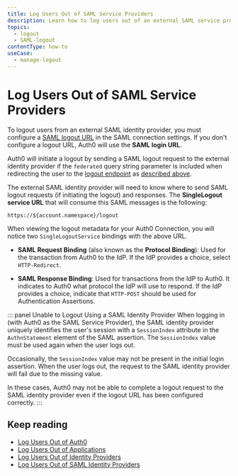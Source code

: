 ```yaml
---
title: Log Users Out of SAML Service Providers
description: Learn how to log users out of an external SAML service provider. 
topics:
  - logout
  - SAML-logout
contentType: how-to
useCase:
  - manage-logout
---
```


# Log Users Out of SAML Service Providers

To logout users from an external SAML identity provider, you must configure a [SAML logout URL](/saml-sp-generic#1-obtain-information-from-idp) in the SAML connection settings. If you don't configure a logout URL, Auth0 will use the __SAML login URL__.

Auth0 will initiate a logout by sending a SAML logout request to the external identity provider if the `federated` query string parameter is included when redirecting the user to the [logout endpoint](/api/authentication?javascript#logout) as [described above](#log-out-a-user).

The external SAML identity provider will need to know where to send SAML logout requests (if initiating the logout) and responses. The __SingleLogout service URL__ that will consume this SAML messages is the following:

```text
https://${account.namespace}/logout
```

When viewing the logout metadata for your Auth0 Connection, you will notice two `SingleLogoutService` bindings with the above URL.

* **SAML Request Binding** (also known as the **Protocol Binding**): Used for the transaction from Auth0 to the IdP. If the IdP provides a choice, select `HTTP-Redirect`.
   
* **SAML Response Binding**: Used for transactions from the IdP to Auth0. It indicates to Auth0 what protocol the IdP will use to respond. If the IdP provides a choice, indicate that `HTTP-POST` should be used for Authentication Assertions.

::: panel Unable to Logout Using a SAML Identity Provider
When logging in (with Auth0 as the SAML Service Provider), the SAML identity provider uniquely identifies the user's session with a `SessionIndex` attribute in the `AuthnStatement` element of the SAML assertion. The `SessionIndex` value must be used again when the user logs out.

Occasionally, the `SessionIndex` value may not be present in the initial login assertion. When the user logs out, the request to the SAML identity provider will fail due to the missing value.

In these cases, Auth0 may not be able to complete a logout request to the SAML identity provider even if the logout URL has been configured correctly.
:::

## Keep reading

* [Log Users Out of Auth0](/logout/guides/logout-auth0)
* [Log Users Out of Applications](logout/guides/logout-applications)
* [Log Users Out of Identity Providers](/logout/guides/logout-idps)
* [Log Users Out of SAML Identity Providers](/protocols/saml/saml-configuration/logout)
